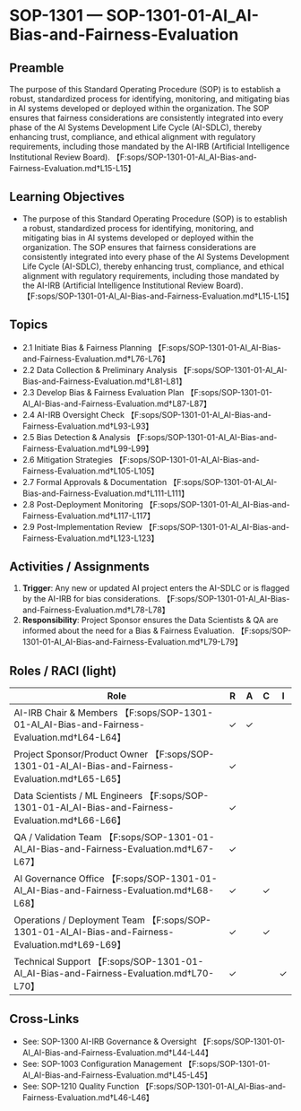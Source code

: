 # SOP-1301 — SOP-1301-01-AI\_AI-Bias-and-Fairness-Evaluation

## Preamble
The purpose of this Standard Operating Procedure (SOP) is to establish a robust, standardized process for identifying, monitoring, and mitigating bias in AI systems developed or deployed within the organization. The SOP ensures that fairness considerations are consistently integrated into every phase of the AI Systems Development Life Cycle (AI-SDLC), thereby enhancing trust, compliance, and ethical alignment with regulatory requirements, including those mandated by the AI-IRB (Artificial Intelligence Institutional Review Board). 【F:sops/SOP-1301-01-AI_AI-Bias-and-Fairness-Evaluation.md†L15-L15】

## Learning Objectives
- The purpose of this Standard Operating Procedure (SOP) is to establish a robust, standardized process for identifying, monitoring, and mitigating bias in AI systems developed or deployed within the organization. The SOP ensures that fairness considerations are consistently integrated into every phase of the AI Systems Development Life Cycle (AI-SDLC), thereby enhancing trust, compliance, and ethical alignment with regulatory requirements, including those mandated by the AI-IRB (Artificial Intelligence Institutional Review Board). 【F:sops/SOP-1301-01-AI_AI-Bias-and-Fairness-Evaluation.md†L15-L15】

## Topics
- 2.1 Initiate Bias & Fairness Planning 【F:sops/SOP-1301-01-AI_AI-Bias-and-Fairness-Evaluation.md†L76-L76】
- 2.2 Data Collection & Preliminary Analysis 【F:sops/SOP-1301-01-AI_AI-Bias-and-Fairness-Evaluation.md†L81-L81】
- 2.3 Develop Bias & Fairness Evaluation Plan 【F:sops/SOP-1301-01-AI_AI-Bias-and-Fairness-Evaluation.md†L87-L87】
- 2.4 AI-IRB Oversight Check 【F:sops/SOP-1301-01-AI_AI-Bias-and-Fairness-Evaluation.md†L93-L93】
- 2.5 Bias Detection & Analysis 【F:sops/SOP-1301-01-AI_AI-Bias-and-Fairness-Evaluation.md†L99-L99】
- 2.6 Mitigation Strategies 【F:sops/SOP-1301-01-AI_AI-Bias-and-Fairness-Evaluation.md†L105-L105】
- 2.7 Formal Approvals & Documentation 【F:sops/SOP-1301-01-AI_AI-Bias-and-Fairness-Evaluation.md†L111-L111】
- 2.8 Post-Deployment Monitoring 【F:sops/SOP-1301-01-AI_AI-Bias-and-Fairness-Evaluation.md†L117-L117】
- 2.9 Post-Implementation Review 【F:sops/SOP-1301-01-AI_AI-Bias-and-Fairness-Evaluation.md†L123-L123】

## Activities / Assignments
1) **Trigger**: Any new or updated AI project enters the AI-SDLC or is flagged by the AI-IRB for bias considerations. 【F:sops/SOP-1301-01-AI_AI-Bias-and-Fairness-Evaluation.md†L78-L78】
2) **Responsibility**: Project Sponsor ensures the Data Scientists & QA are informed about the need for a Bias & Fairness Evaluation. 【F:sops/SOP-1301-01-AI_AI-Bias-and-Fairness-Evaluation.md†L79-L79】

## Roles / RACI (light)
| Role | R | A | C | I |
|---|---|---|---|---|
| AI-IRB Chair & Members 【F:sops/SOP-1301-01-AI_AI-Bias-and-Fairness-Evaluation.md†L64-L64】 | ✓ | ✓ |  |  |
| Project Sponsor/Product Owner 【F:sops/SOP-1301-01-AI_AI-Bias-and-Fairness-Evaluation.md†L65-L65】 | ✓ |  |  |  |
| Data Scientists / ML Engineers 【F:sops/SOP-1301-01-AI_AI-Bias-and-Fairness-Evaluation.md†L66-L66】 | ✓ |  |  |  |
| QA / Validation Team 【F:sops/SOP-1301-01-AI_AI-Bias-and-Fairness-Evaluation.md†L67-L67】 | ✓ |  |  |  |
| AI Governance Office 【F:sops/SOP-1301-01-AI_AI-Bias-and-Fairness-Evaluation.md†L68-L68】 | ✓ |  | ✓ |  |
| Operations / Deployment Team 【F:sops/SOP-1301-01-AI_AI-Bias-and-Fairness-Evaluation.md†L69-L69】 | ✓ |  | ✓ |  |
| Technical Support 【F:sops/SOP-1301-01-AI_AI-Bias-and-Fairness-Evaluation.md†L70-L70】 | ✓ |  |  | ✓ |

## Cross-Links
- See: SOP-1300 AI-IRB Governance & Oversight 【F:sops/SOP-1301-01-AI_AI-Bias-and-Fairness-Evaluation.md†L44-L44】
- See: SOP-1003 Configuration Management 【F:sops/SOP-1301-01-AI_AI-Bias-and-Fairness-Evaluation.md†L45-L45】
- See: SOP-1210 Quality Function 【F:sops/SOP-1301-01-AI_AI-Bias-and-Fairness-Evaluation.md†L46-L46】
